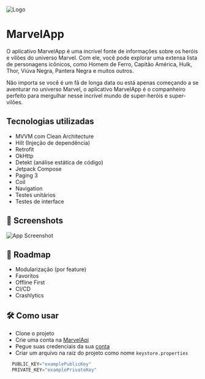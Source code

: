 
![Logo](https://cdn.marvel.com/u/prod/marvel/images/OpenGraph-TW-1200x630.jpg)


# MarvelApp

O aplicativo MarvelApp é uma incrível fonte de informações sobre os heróis e vilões do universo Marvel. Com ele, você pode explorar uma extensa lista de personagens icônicos, como Homem de Ferro, Capitão América, Hulk, Thor, Viúva Negra, Pantera Negra e muitos outros.

Não importa se você é um fã de longa data ou está apenas começando a se aventurar no universo Marvel, o aplicativo MarvelApp é o companheiro perfeito para mergulhar nesse incrível mundo de super-heróis e super-vilões.
## Tecnologias utilizadas
- MVVM com Clean Architecture
- Hilt (Injeção de dependência)
- Retrofit
- OkHttp
- Detekt (análise estática de código)
- Jetpack Compose
- Paging 3
- Coil
- Navigation
- Testes unitários
- Testes de interface

## 📸 Screenshots

![App Screenshot](https://via.placeholder.com/468x300?text=App+Screenshot+Here)


## 📍 Roadmap

- Modularização (por feature)
- Favoritos
- Offline First
- CI/CD
- Crashlytics


## 🛠️ Como usar
- Clone o projeto
- Crie uma conta na [MarvelApi](https://developer.marvel.com/)
- Pegue suas credenciais da sua [conta](https://developer.marvel.com/account)
- Criar um arquivo na raiz do projeto como nome `keystore.properties`
```kotlin
  PUBLIC_KEY="examplePublicKey"
  PRIVATE_KEY="examplePrivateKey"  
```